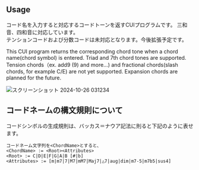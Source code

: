 ## Usage
コード名を入力すると対応するコードトーンを返すCUIプログラムです。
三和音、四和音に対応しています。  
テンションコードおよび分数コードは未対応となります。今後拡張予定です。    

This CUI program returns the corresponding chord tone when a chord name(chord symbol) is entered. Triad and 7th chord tones are supported.
Tension chords（ex. add9 (9) and more...) and fractional chords(slash chords, for example C/E) are not yet supported. Expansion chords are planned for the future.

![スクリーンショット 2024-10-26 031234](https://github.com/user-attachments/assets/52f50e0f-1f99-4b14-b573-2a264194b0d8)

## コードネームの構文規則について
 コードシンボルの生成規則は、バッカス＝ナウア記法に則ると下記のように表せます。  
   ```
コードネーム文字列を<ChordName>とすると、  
<ChordName> := <Root><Attributes>  
<Root> := C|D|E|F|G|A|B [#|b]  
<Attributes> := [m|m7|7|M7|mM7|Maj7|△7|aug|dim|m7-5|m7b5|sus4]
```

